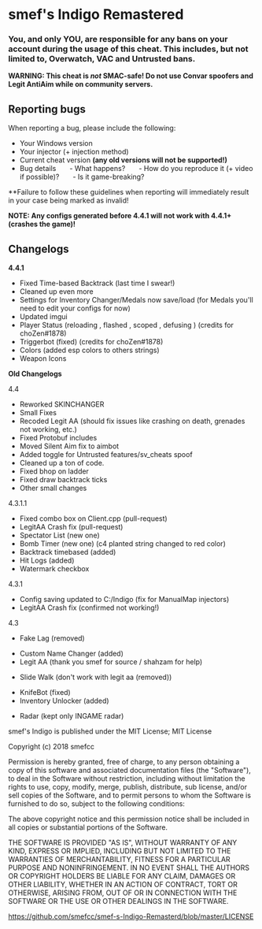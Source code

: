 # smef's Indigo Remastered

### You, and only YOU, are responsible for any bans on your account during the usage of this cheat. This includes, but not limited to, Overwatch, VAC and Untrusted bans.

**WARNING: This cheat is _not_ SMAC-safe! Do not use Convar spoofers and Legit AntiAim while on community servers.**

## Reporting bugs

When reporting a bug, please include the following:
- Your Windows version
- Your injector (+ injection method)
- Current cheat version **(any old versions will not be supported!)**
- Bug details
       - What happens?
       - How do you reproduce it (+ video if possible)?
       - Is it game-breaking?

**Failure to follow these guidelines when reporting will immediately result in your case being marked as invalid!

**NOTE: Any configs generated before 4.4.1 will not work with 4.4.1+ (crashes the game)!**
## Changelogs

**4.4.1**
+ Fixed Time-based Backtrack (last time I swear!)
+ Cleaned up even more
+ Settings for Inventory Changer/Medals now save/load (for Medals you'll need to edit your configs for now)
+ Updated imgui
+ Player Status (reloading , flashed , scoped , defusing ) (credits for choZen#1878)
+ Triggerbot (fixed) (credits for choZen#1878)
+ Colors (added esp colors to others strings)
+ Weapon Icons

**Old Changelogs**

4.4
+ Reworked SKINCHANGER
+ Small Fixes
+ Recoded Legit AA (should fix issues like crashing on death, grenades not working, etc.)
+ Fixed Protobuf includes
+ Moved Silent Aim fix to aimbot
+ Added toggle for Untrusted features/sv_cheats spoof
+ Cleaned up a ton of code.
+ Fixed bhop on ladder
+ Fixed draw backtrack ticks
+ Other small changes

4.3.1.1
+ Fixed combo box on Client.cpp (pull-request)
+ LegitAA Crash fix (pull-request)
+ Spectator List (new one)
+ Bomb Timer (new one) (c4 planted string changed to red color)
+ Backtrack timebased (added)
+ Hit Logs (added)
+ Watermark checkbox

4.3.1
 + Config saving updated to C:/Indigo (fix for ManualMap injectors)
 + LegitAA Crash fix (confirmed not working!)

4.3
 - Fake Lag (removed)
 + Custom Name Changer (added)
 + Legit AA (thank you smef for source / shahzam for help)
 - Slide Walk (don't work with legit aa (removed)) 
 + KnifeBot (fixed)
 + Inventory Unlocker (added) 
 - Radar (kept only INGAME radar)

smef's Indigo is published under the MIT License;
MIT License

Copyright (c) 2018 smefcc

Permission is hereby granted, free of charge, to any person obtaining a copy
of this software and associated documentation files (the "Software"), to deal
in the Software without restriction, including without limitation the rights
to use, copy, modify, merge, publish, distribute, sub license, and/or sell
copies of the Software, and to permit persons to whom the Software is
furnished to do so, subject to the following conditions:

The above copyright notice and this permission notice shall be included in all
copies or substantial portions of the Software.

THE SOFTWARE IS PROVIDED "AS IS", WITHOUT WARRANTY OF ANY KIND, EXPRESS OR
IMPLIED, INCLUDING BUT NOT LIMITED TO THE WARRANTIES OF MERCHANTABILITY,
FITNESS FOR A PARTICULAR PURPOSE AND NONINFRINGEMENT. IN NO EVENT SHALL THE
AUTHORS OR COPYRIGHT HOLDERS BE LIABLE FOR ANY CLAIM, DAMAGES OR OTHER
LIABILITY, WHETHER IN AN ACTION OF CONTRACT, TORT OR OTHERWISE, ARISING FROM,
OUT OF OR IN CONNECTION WITH THE SOFTWARE OR THE USE OR OTHER DEALINGS IN THE
SOFTWARE.

https://github.com/smefcc/smef-s-Indigo-Remasterd/blob/master/LICENSE
